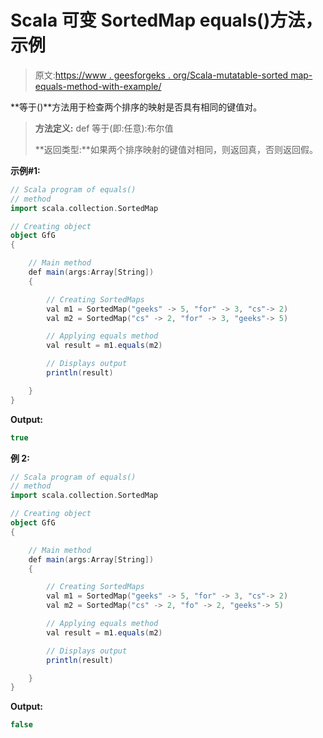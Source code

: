 # Scala 可变 SortedMap equals()方法，示例

> 原文:[https://www . geesforgeks . org/Scala-mutatable-sorted map-equals-method-with-example/](https://www.geeksforgeeks.org/scala-mutable-sortedmap-equals-method-with-example/)

**等于()**方法用于检查两个排序的映射是否具有相同的键值对。

> **方法定义:** def 等于(即:任意):布尔值
> 
> **返回类型:**如果两个排序映射的键值对相同，则返回真，否则返回假。

**示例#1:**

```scala
// Scala program of equals()
// method
import scala.collection.SortedMap

// Creating object
object GfG
{ 

    // Main method
    def main(args:Array[String])
    {

        // Creating SortedMaps
        val m1 = SortedMap("geeks" -> 5, "for" -> 3, "cs"-> 2)
        val m2 = SortedMap("cs" -> 2, "for" -> 3, "geeks"-> 5)

        // Applying equals method
        val result = m1.equals(m2)

        // Displays output
        println(result)

    }
}
```

**Output:**

```scala
true

```

**例 2:**

```scala
// Scala program of equals()
// method
import scala.collection.SortedMap

// Creating object
object GfG
{ 

    // Main method
    def main(args:Array[String])
    {

        // Creating SortedMaps
        val m1 = SortedMap("geeks" -> 5, "for" -> 3, "cs"-> 2)
        val m2 = SortedMap("cs" -> 2, "fo" -> 2, "geeks"-> 5)

        // Applying equals method
        val result = m1.equals(m2)

        // Displays output
        println(result)

    }
}
```

**Output:**

```scala
false

```